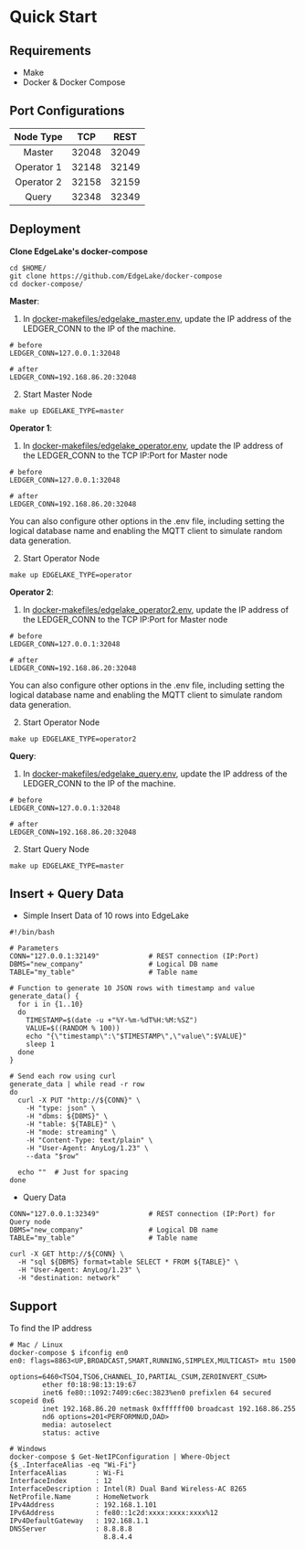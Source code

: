 # Quick Start

## Requirements
* Make 
* Docker & Docker Compose 

## Port Configurations
| Node Type | TCP | REST | 
| :---: | :---: | :---: | 
| Master | 32048 | 32049 | 
| Operator 1 | 32148 | 32149 | 
| Operator 2 | 32158 | 32159 | 
| Query | 32348 | 32349 | 

## Deployment

**Clone EdgeLake's docker-compose**

```shell
cd $HOME/
git clone https://github.com/EdgeLake/docker-compose
cd docker-compose/
```

**Master**: 
1. In [docker-makefiles/edgelake_master.env](docker-makefiles/edgelake_master.env), update the IP address of the 
LEDGER_CONN to the IP of the machine. 
```shell
# before
LEDGER_CONN=127.0.0.1:32048

# after
LEDGER_CONN=192.168.86.20:32048
``` 

2. Start Master Node 
```shell
make up EDGELAKE_TYPE=master
```

**Operator 1**:
1. In [docker-makefiles/edgelake_operator.env](docker-makefiles/edgelake_operator.env), update the IP address of the 
LEDGER_CONN to the TCP IP:Port for Master node 
```shell
# before
LEDGER_CONN=127.0.0.1:32048

# after
LEDGER_CONN=192.168.86.20:32048
```

You can also configure other options in the .env file, including setting the logical database name and enabling the MQTT client to simulate random data generation.

2. Start Operator Node 
```shell
make up EDGELAKE_TYPE=operator
```

**Operator 2**:
1. In [docker-makefiles/edgelake_operator2.env](docker-makefiles/edgelake_operator2.env), update the IP address of the 
LEDGER_CONN to the TCP IP:Port for Master node 
```shell
# before
LEDGER_CONN=127.0.0.1:32048

# after
LEDGER_CONN=192.168.86.20:32048
```

You can also configure other options in the .env file, including setting the logical database name and enabling the MQTT client to simulate random data generation.

2. Start Operator Node 
```shell
make up EDGELAKE_TYPE=operator2
```

**Query**: 
1. In [docker-makefiles/edgelake_query.env](docker-makefiles/edgelake_query.env), update the IP address of the 
LEDGER_CONN to the IP of the machine. 
```shell
# before
LEDGER_CONN=127.0.0.1:32048

# after
LEDGER_CONN=192.168.86.20:32048
``` 

2. Start Query Node 
```shell
make up EDGELAKE_TYPE=master
```


## Insert + Query Data 
* Simple Insert Data of 10 rows into EdgeLake
```shell
#!/bin/bash

# Parameters
CONN="127.0.0.1:32149"            # REST connection (IP:Port)
DBMS="new_company"                # Logical DB name
TABLE="my_table"                  # Table name

# Function to generate 10 JSON rows with timestamp and value
generate_data() {
  for i in {1..10}
  do
    TIMESTAMP=$(date -u +"%Y-%m-%dT%H:%M:%SZ")
    VALUE=$((RANDOM % 100))
    echo "{\"timestamp\":\"$TIMESTAMP\",\"value\":$VALUE}"
    sleep 1
  done
}

# Send each row using curl
generate_data | while read -r row
do
  curl -X PUT "http://${CONN}" \
    -H "type: json" \
    -H "dbms: ${DBMS}" \
    -H "table: ${TABLE}" \
    -H "mode: streaming" \
    -H "Content-Type: text/plain" \
    -H "User-Agent: AnyLog/1.23" \
    --data "$row"

  echo ""  # Just for spacing
done
```

* Query Data 
```shell
CONN="127.0.0.1:32349"            # REST connection (IP:Port) for Query node 
DBMS="new_company"                # Logical DB name
TABLE="my_table"                  # Table name

curl -X GET http://${CONN} \
  -H "sql ${DBMS} format=table SELECT * FROM ${TABLE}" \
  -H "User-Agent: AnyLog/1.23" \
  -H "destination: network"
```


## Support
To find the IP address
```shell
# Mac / Linux
docker-compose $ ifconfig en0
en0: flags=8863<UP,BROADCAST,SMART,RUNNING,SIMPLEX,MULTICAST> mtu 1500
        options=6460<TSO4,TSO6,CHANNEL_IO,PARTIAL_CSUM,ZEROINVERT_CSUM>
        ether f0:18:98:13:19:67
        inet6 fe80::1092:7409:c6ec:3823%en0 prefixlen 64 secured scopeid 0x6 
        inet 192.168.86.20 netmask 0xffffff00 broadcast 192.168.86.255
        nd6 options=201<PERFORMNUD,DAD>
        media: autoselect
        status: active

# Windows
docker-compose $ Get-NetIPConfiguration | Where-Object {$_.InterfaceAlias -eq "Wi-Fi"}
InterfaceAlias       : Wi-Fi
InterfaceIndex       : 12
InterfaceDescription : Intel(R) Dual Band Wireless-AC 8265
NetProfile.Name      : HomeNetwork
IPv4Address          : 192.168.1.101
IPv6Address          : fe80::1c2d:xxxx:xxxx:xxxx%12
IPv4DefaultGateway   : 192.168.1.1
DNSServer            : 8.8.8.8
                       8.8.4.4
```